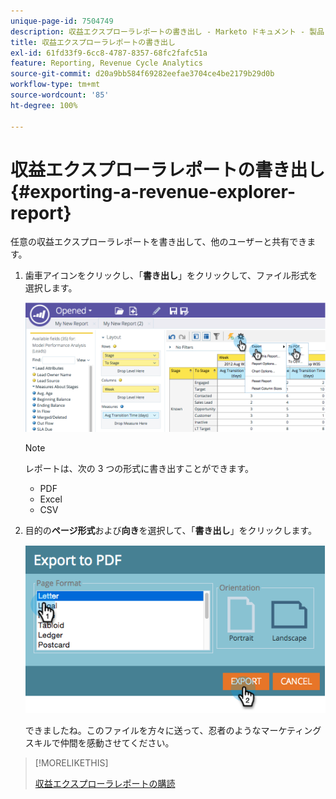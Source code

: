 ```yaml
---
unique-page-id: 7504749
description: 収益エクスプローラレポートの書き出し - Marketo ドキュメント - 製品ドキュメント
title: 収益エクスプローラレポートの書き出し
exl-id: 61fd33f9-6cc8-4787-8357-68fc2fafc51a
feature: Reporting, Revenue Cycle Analytics
source-git-commit: d20a9bb584f69282eefae3704ce4be2179b29d0b
workflow-type: tm+mt
source-wordcount: '85'
ht-degree: 100%

---
```


# 収益エクスプローラレポートの書き出し {#exporting-a-revenue-explorer-report}

任意の収益エクスプローラレポートを書き出して、他のユーザーと共有できます。

1. 歯車アイコンをクリックし、「**書き出し**」をクリックして、ファイル形式を選択します。

   ![](assets/image2015-3-26-14-3a2-3a19.png)

   >[!NOTE]
   >
   >レポートは、次の 3 つの形式に書き出すことができます。
   >
   >* PDF
   >* Excel
   >* CSV

1. 目的の&#x200B;**ページ形式**&#x200B;および&#x200B;**向き**&#x200B;を選択して、「**書き出し**」をクリックします。

   ![](assets/image2015-3-27-16-3a18-3a34.png)

   できましたね。このファイルを方々に送って、忍者のようなマーケティングスキルで仲間を感動させてください。

>[!MORELIKETHIS]
>
>[収益エクスプローラレポートの購読](/help/marketo/product-docs/reporting/revenue-cycle-analytics/revenue-explorer/subscribe-to-a-revenue-explorer-report.md)
